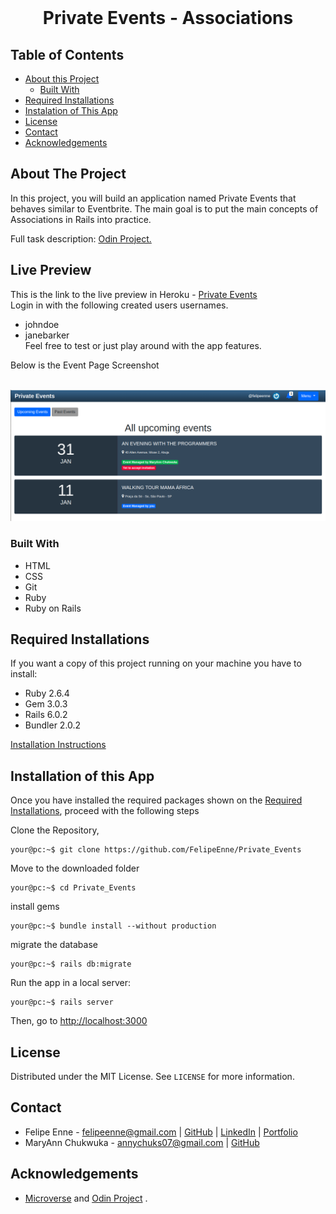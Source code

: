<!--
*** Thanks for checking out this README Template. 
-->


<!-- PROJECT TITLE -->

<br />
<h1 align="center">Private Events - Associations</h1>



<!-- TABLE OF CONTENTS -->


## Table of Contents

* [About this Project](#about-the-project)
  * [Built With](#built-with)
* [Required Installations](#required-installations)
* [Instalation of This App](#instalation)
* [License](#license)
* [Contact](#contact)
* [Acknowledgements](#acknowledgements)


<!-- ABOUT THE PROJECT -->
## About The Project

In this project, you will build an application named Private Events that behaves similar to Eventbrite. The main goal is to put the main concepts of Associations in Rails into practice.

Full task description: <a href="https://www.theodinproject.com/courses/ruby-on-rails/lessons/associations"> Odin Project.</a>


## Live Preview

This is the link to the live preview in Heroku - <a href="https://afternoon-waters-36349.herokuapp.com" target="_blank">Private Events</a><br> 
Login in with the following created users usernames. 
* johndoe
* janebarker <br>
Feel free to test or just play around with the app features. <br>

<p>Below is the Event Page Screenshot</p>
<br>
<img src="app/assets/images/screenshot.png" alt="Events">

### Built With 

* HTML
* CSS
* Git
* Ruby
* Ruby on Rails


## Required Installations

<p>If you want a copy of this project running on your machine you have to install:</p>

* Ruby 2.6.4
* Gem 3.0.3
* Rails 6.0.2
* Bundler 2.0.2

<a href="https://www.tutorialspoint.com/ruby-on-rails/rails-installation"> Installation Instructions</a>

<!-- INSTALATION -->
## Installation of this App

Once you have installed the required packages shown on the [Required Installations](#required-installations), proceed with the following steps

Clone the Repository,

```Shell
your@pc:~$ git clone https://github.com/FelipeEnne/Private_Events
```

Move to the downloaded folder

```Shell
your@pc:~$ cd Private_Events
```

install gems

```Shell
your@pc:~$ bundle install --without production
```

migrate the database

```Shell
your@pc:~$ rails db:migrate
```

Run the app in a local server:

```Shell
your@pc:~$ rails server
```

Then, go to [http://localhost:3000](http://localhost:3000)

<!-- LICENSE -->
## License

Distributed under the MIT License. See `LICENSE` for more information.

<!-- CONTACT -->
## Contact
* Felipe Enne - felipeenne@gmail.com | <a href="https://github.com/FelipeEnne" target="_blank">GitHub</a> | <a href="https://www.linkedin.com/in/felipe-enne/" target="_blank">LinkedIn</a> | <a href="https://felipeenne.com/" target="_blank">Portfolio</a>
* MaryAnn Chukwuka - annychuks07@gmail.com | <a href="https://github.com/adaorachi" target="_blank">GitHub</a>

<!-- ACKNOWLEDGEMENTS -->
## Acknowledgements

* <a href="https://www.microverse.org/"> Microverse</a>  and <a href="https://www.theodinproject.com/"> Odin Project</a> .
